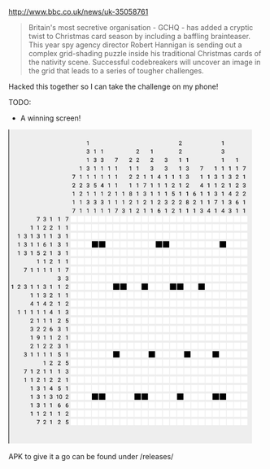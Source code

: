 http://www.bbc.co.uk/news/uk-35058761

> Britain's most secretive organisation - GCHQ - has added a cryptic twist to Christmas card season by including a baffling brainteaser.
> This year spy agency director Robert Hannigan is sending out a complex grid-shading puzzle inside his traditional Christmas cards of the nativity scene.
> Successful codebreakers will uncover an image in the grid that leads to a series of tougher challenges.

Hacked this together so I can take the challenge on my phone!

TODO:

 - A winning screen!

![](preview.png)

APK to give it a go can be found under /releases/
